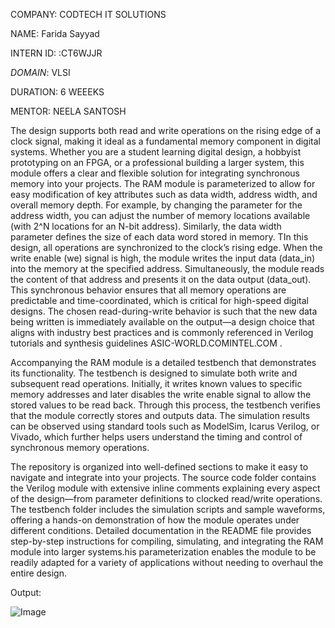 COMPANY: CODTECH IT SOLUTIONS

NAME: Farida Sayyad

INTERN ID: :CT6WJJR

*DOMAIN*: VLSI

DURATION: 6 WEEEKS

MENTOR: NEELA SANTOSH



The design supports both read and write operations on the rising edge of a clock signal, making it ideal as a fundamental memory component in digital systems. Whether you are a student learning digital design, a hobbyist prototyping on an FPGA, or a professional building a larger system, this module offers a clear and flexible solution for integrating synchronous memory into your projects. The RAM module is parameterized to allow for easy modification of key attributes such as data width, address width, and overall memory depth. For example, by changing the parameter for the address width, you can adjust the number of memory locations available (with 2^N locations for an N-bit address). Similarly, the data width parameter defines the size of each data word stored in memory. TIn this design, all operations are synchronized to the clock’s rising edge. When the write enable (we) signal is high, the module writes the input data (data_in) into the memory at the specified address. Simultaneously, the module reads the content of that address and presents it on the data output (data_out). This synchronous behavior ensures that all memory operations are predictable and time-coordinated, which is critical for high-speed digital designs. The chosen read-during-write behavior is such that the new data being written is immediately available on the output—a design choice that aligns with industry best practices and is commonly referenced in Verilog tutorials and synthesis guidelines ASIC-WORLD.COM​INTEL.COM .

Accompanying the RAM module is a detailed testbench that demonstrates its functionality. The testbench is designed to simulate both write and subsequent read operations. Initially, it writes known values to specific memory addresses and later disables the write enable signal to allow the stored values to be read back. Through this process, the testbench verifies that the module correctly stores and outputs data. The simulation results can be observed using standard tools such as ModelSim, Icarus Verilog, or Vivado, which further helps users understand the timing and control of synchronous memory operations.

The repository is organized into well-defined sections to make it easy to navigate and integrate into your projects. The source code folder contains the Verilog module with extensive inline comments explaining every aspect of the design—from parameter definitions to clocked read/write operations. The testbench folder includes the simulation scripts and sample waveforms, offering a hands-on demonstration of how the module operates under different conditions. Detailed documentation in the README file provides step-by-step instructions for compiling, simulating, and integrating the RAM module into larger systems.his parameterization enables the module to be readily adapted for a variety of applications without needing to overhaul the entire design.


Output:

![Image](https://github.com/user-attachments/assets/736917d7-5e3a-4e0c-be6d-5d2e639f9f50)
